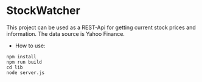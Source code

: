 # StockWatcher
This project can be used as a REST-Api for getting current stock prices and information.
The data source is Yahoo Finance.

- How to use:
```
npm install
npm run build
cd lib
node server.js
```
